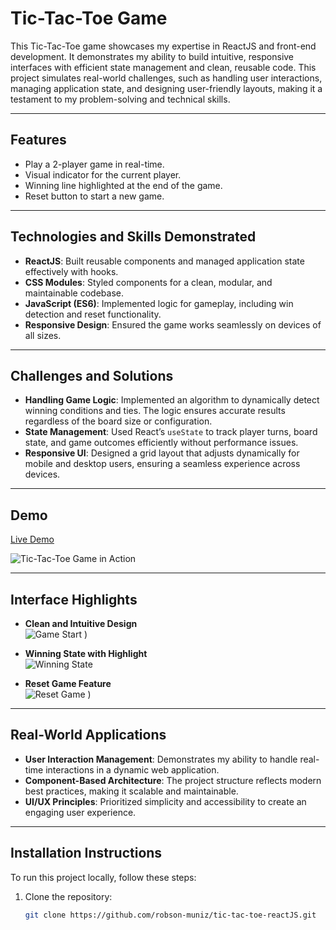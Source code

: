 # Tic-Tac-Toe Game

This Tic-Tac-Toe game showcases my expertise in ReactJS and front-end development. It demonstrates my ability to build intuitive, responsive interfaces with efficient state management and clean, reusable code. This project simulates real-world challenges, such as handling user interactions, managing application state, and designing user-friendly layouts, making it a testament to my problem-solving and technical skills.

---

## Features
- Play a 2-player game in real-time.
- Visual indicator for the current player.
- Winning line highlighted at the end of the game.
- Reset button to start a new game.

---

## Technologies and Skills Demonstrated
- **ReactJS**: Built reusable components and managed application state effectively with hooks.
- **CSS Modules**: Styled components for a clean, modular, and maintainable codebase.
- **JavaScript (ES6)**: Implemented logic for gameplay, including win detection and reset functionality.
- **Responsive Design**: Ensured the game works seamlessly on devices of all sizes.

---

## Challenges and Solutions

- **Handling Game Logic**: Implemented an algorithm to dynamically detect winning conditions and ties. The logic ensures accurate results regardless of the board size or configuration.
- **State Management**: Used React’s `useState` to track player turns, board state, and game outcomes efficiently without performance issues.
- **Responsive UI**: Designed a grid layout that adjusts dynamically for mobile and desktop users, ensuring a seamless experience across devices.

---

## Demo


[Live Demo](https://cheerful-empanada-bb1fe5.netlify.app)

![Tic-Tac-Toe Game in Action](https://github.com/user-attachments/assets/f363ff5a-59df-4a80-a673-2b033663b803)



---

## Interface Highlights

- **Clean and Intuitive Design**  
![Game Start](https://github.com/user-attachments/assets/af6d2fba-8440-41a4-9902-4fb28d64a5df)
)

- **Winning State with Highlight**  
![Winning State](https://github.com/user-attachments/assets/fe99d3eb-473e-4c2b-ac08-86cc613a897d)


- **Reset Game Feature**  
![Reset Game](https://github.com/user-attachments/assets/63e90133-608b-41a5-9e20-a74586f9f608)
)

---

## Real-World Applications

- **User Interaction Management**: Demonstrates my ability to handle real-time interactions in a dynamic web application.
- **Component-Based Architecture**: The project structure reflects modern best practices, making it scalable and maintainable.
- **UI/UX Principles**: Prioritized simplicity and accessibility to create an engaging user experience.

---

## Installation Instructions
To run this project locally, follow these steps:

1. Clone the repository:
   ```bash
   git clone https://github.com/robson-muniz/tic-tac-toe-reactJS.git

